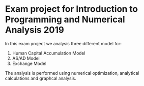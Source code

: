 # Exam project for Introduction to Programming and Numerical Analysis 2019

In this exam project we analysis three different model for:
1. Human Capital Accumulation Model
2. AS/AD Model
3. Exchange Model

The analysis is performed using numerical optimization, analytical calculations and graphcal analysis. 
